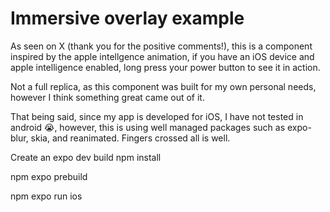 # Immersive overlay example

As seen on X (thank you for the positive comments!), this is a component inspired by the apple intellgence animation, if you have an iOS device and apple intelligence enabled, long press your power button to see it in action.

Not a full replica, as this component was built for my own personal needs, however I think something great came out of it.

That being said, since my app is developed for iOS, I have not tested in android 😭, however, this is using well managed packages such as expo-blur, skia, and reanimated. Fingers crossed all is well.

Create an expo dev build
npm install

npm expo prebuild 

npm expo run ios

